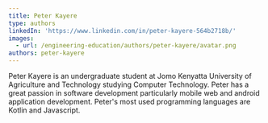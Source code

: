 ```yaml
---
title: Peter Kayere
type: authors
linkedIn: 'https://www.linkedin.com/in/peter-kayere-564b2718b/'
images:
  - url: /engineering-education/authors/peter-kayere/avatar.png
authors: peter-kayere
---
```


Peter Kayere is an undergraduate student at Jomo Kenyatta University of Agriculture and Technology studying Computer Technology. Peter has a great passion in software development particularly mobile web and android application development. Peter's most used programming languages are Kotlin and Javascript.
